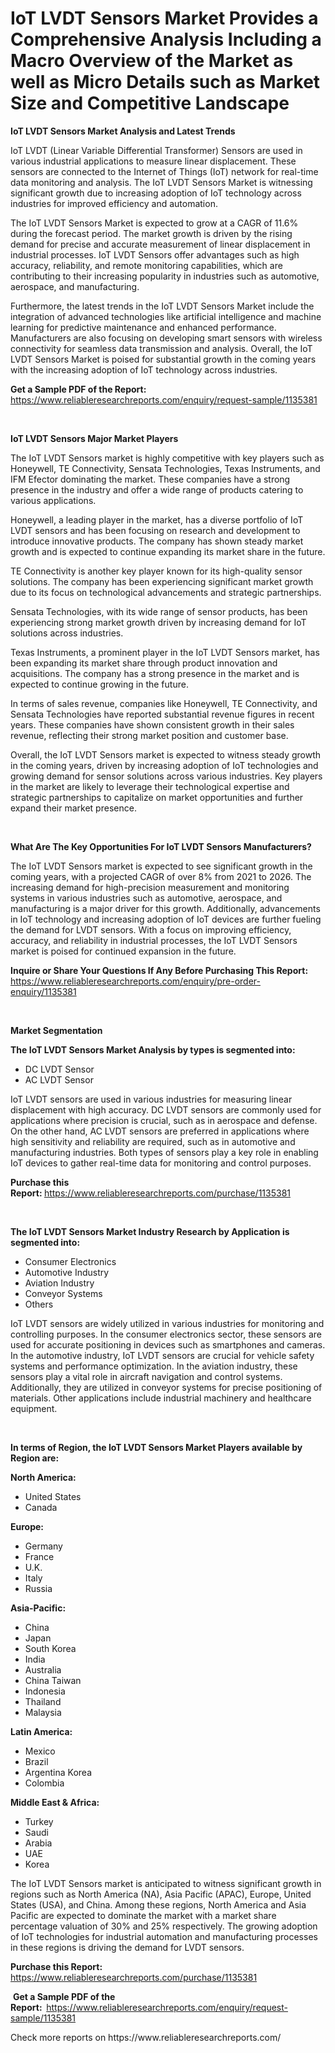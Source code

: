 <p><h1>IoT LVDT Sensors Market Provides a Comprehensive Analysis Including a Macro Overview of the Market as well as Micro Details such as Market Size and Competitive Landscape</h1></p><p><strong>IoT LVDT Sensors Market Analysis and Latest Trends</strong></p>
<p><p>IoT LVDT (Linear Variable Differential Transformer) Sensors are used in various industrial applications to measure linear displacement. These sensors are connected to the Internet of Things (IoT) network for real-time data monitoring and analysis. The IoT LVDT Sensors Market is witnessing significant growth due to increasing adoption of IoT technology across industries for improved efficiency and automation.</p><p>The IoT LVDT Sensors Market is expected to grow at a CAGR of 11.6% during the forecast period. The market growth is driven by the rising demand for precise and accurate measurement of linear displacement in industrial processes. IoT LVDT Sensors offer advantages such as high accuracy, reliability, and remote monitoring capabilities, which are contributing to their increasing popularity in industries such as automotive, aerospace, and manufacturing.</p><p>Furthermore, the latest trends in the IoT LVDT Sensors Market include the integration of advanced technologies like artificial intelligence and machine learning for predictive maintenance and enhanced performance. Manufacturers are also focusing on developing smart sensors with wireless connectivity for seamless data transmission and analysis. Overall, the IoT LVDT Sensors Market is poised for substantial growth in the coming years with the increasing adoption of IoT technology across industries.</p></p>
<p><strong>Get a Sample PDF of the Report:&nbsp;</strong> <a href="https://www.reliableresearchreports.com/enquiry/request-sample/1135381">https://www.reliableresearchreports.com/enquiry/request-sample/1135381</a></p>
<p>&nbsp;</p>
<p><strong>IoT LVDT Sensors Major Market Players</strong></p>
<p><p>The IoT LVDT Sensors market is highly competitive with key players such as Honeywell, TE Connectivity, Sensata Technologies, Texas Instruments, and IFM Efector dominating the market. These companies have a strong presence in the industry and offer a wide range of products catering to various applications.</p><p>Honeywell, a leading player in the market, has a diverse portfolio of IoT LVDT sensors and has been focusing on research and development to introduce innovative products. The company has shown steady market growth and is expected to continue expanding its market share in the future.</p><p>TE Connectivity is another key player known for its high-quality sensor solutions. The company has been experiencing significant market growth due to its focus on technological advancements and strategic partnerships.</p><p>Sensata Technologies, with its wide range of sensor products, has been experiencing strong market growth driven by increasing demand for IoT solutions across industries.</p><p>Texas Instruments, a prominent player in the IoT LVDT Sensors market, has been expanding its market share through product innovation and acquisitions. The company has a strong presence in the market and is expected to continue growing in the future.</p><p>In terms of sales revenue, companies like Honeywell, TE Connectivity, and Sensata Technologies have reported substantial revenue figures in recent years. These companies have shown consistent growth in their sales revenue, reflecting their strong market position and customer base.</p><p>Overall, the IoT LVDT Sensors market is expected to witness steady growth in the coming years, driven by increasing adoption of IoT technologies and growing demand for sensor solutions across various industries. Key players in the market are likely to leverage their technological expertise and strategic partnerships to capitalize on market opportunities and further expand their market presence.</p></p>
<p>&nbsp;</p>
<p><strong>What Are The Key Opportunities For IoT LVDT Sensors Manufacturers?</strong></p>
<p><p>The IoT LVDT Sensors market is expected to see significant growth in the coming years, with a projected CAGR of over 8% from 2021 to 2026. The increasing demand for high-precision measurement and monitoring systems in various industries such as automotive, aerospace, and manufacturing is a major driver for this growth. Additionally, advancements in IoT technology and increasing adoption of IoT devices are further fueling the demand for LVDT sensors. With a focus on improving efficiency, accuracy, and reliability in industrial processes, the IoT LVDT Sensors market is poised for continued expansion in the future.</p></p>
<p><strong>Inquire or Share Your Questions If Any Before Purchasing This Report:</strong> <a href="https://www.reliableresearchreports.com/enquiry/pre-order-enquiry/1135381">https://www.reliableresearchreports.com/enquiry/pre-order-enquiry/1135381</a></p>
<p>&nbsp;</p>
<p><strong>Market Segmentation</strong></p>
<p><strong>The IoT LVDT Sensors Market Analysis by types is segmented into:</strong></p>
<p><ul><li>DC LVDT Sensor</li><li>AC LVDT Sensor</li></ul></p>
<p><p>IoT LVDT sensors are used in various industries for measuring linear displacement with high accuracy. DC LVDT sensors are commonly used for applications where precision is crucial, such as in aerospace and defense. On the other hand, AC LVDT sensors are preferred in applications where high sensitivity and reliability are required, such as in automotive and manufacturing industries. Both types of sensors play a key role in enabling IoT devices to gather real-time data for monitoring and control purposes.</p></p>
<p><strong>Purchase this Report:&nbsp;</strong><a href="https://www.reliableresearchreports.com/purchase/1135381">https://www.reliableresearchreports.com/purchase/1135381</a></p>
<p>&nbsp;</p>
<p><strong>The IoT LVDT Sensors Market Industry Research by Application is segmented into:</strong></p>
<p><ul><li>Consumer Electronics</li><li>Automotive Industry</li><li>Aviation Industry</li><li>Conveyor Systems</li><li>Others</li></ul></p>
<p><p>IoT LVDT sensors are widely utilized in various industries for monitoring and controlling purposes. In the consumer electronics sector, these sensors are used for accurate positioning in devices such as smartphones and cameras. In the automotive industry, IoT LVDT sensors are crucial for vehicle safety systems and performance optimization. In the aviation industry, these sensors play a vital role in aircraft navigation and control systems. Additionally, they are utilized in conveyor systems for precise positioning of materials. Other applications include industrial machinery and healthcare equipment.</p></p>
<p>&nbsp;</p>
<p><strong>In terms of Region, the IoT LVDT Sensors Market Players available by Region are:</strong></p>
<p>
    <p> <strong> North America: </strong>
        <ul>
            <li>United States</li>
            <li>Canada</li>
        </ul>
        </p> 
    <p> <strong> Europe: </strong>
        <ul>
            <li>Germany</li>
            <li>France</li>
            <li>U.K.</li>
            <li>Italy</li>
            <li>Russia</li>
        </ul>
        </p> 
    <p> <strong> Asia-Pacific: </strong>
        <ul>
            <li>China</li>
            <li>Japan</li>
            <li>South Korea</li>
            <li>India</li>
            <li>Australia</li>
            <li>China Taiwan</li>
            <li>Indonesia</li>
            <li>Thailand</li>
            <li>Malaysia</li>
        </ul>
        </p> 
    <p> <strong> Latin America: </strong>
        <ul>
            <li>Mexico</li>
            <li>Brazil</li>
            <li>Argentina Korea</li>
            <li>Colombia</li>
        </ul>
        </p> 
    <p> <strong> Middle East & Africa: </strong>
        <ul>
            <li>Turkey</li>
            <li>Saudi</li>
            <li>Arabia</li>
            <li>UAE</li>
            <li>Korea</li>
        </ul>
    </p>
    </p>
<p><p>The IoT LVDT Sensors market is anticipated to witness significant growth in regions such as North America (NA), Asia Pacific (APAC), Europe, United States (USA), and China. Among these regions, North America and Asia Pacific are expected to dominate the market with a market share percentage valuation of 30% and 25% respectively. The growing adoption of IoT technologies for industrial automation and manufacturing processes in these regions is driving the demand for LVDT sensors.</p></p>
<p><strong>Purchase this Report: </strong><a href="https://www.reliableresearchreports.com/purchase/1135381">https://www.reliableresearchreports.com/purchase/1135381</a></p>
<p>&nbsp;<strong>Get a Sample PDF of the Report:&nbsp;&nbsp;</strong><a href="https://www.reliableresearchreports.com/enquiry/request-sample/1135381">https://www.reliableresearchreports.com/enquiry/request-sample/1135381</a></p>
<p><strong></strong></p>
<p>Check more reports on https://www.reliableresearchreports.com/</p>